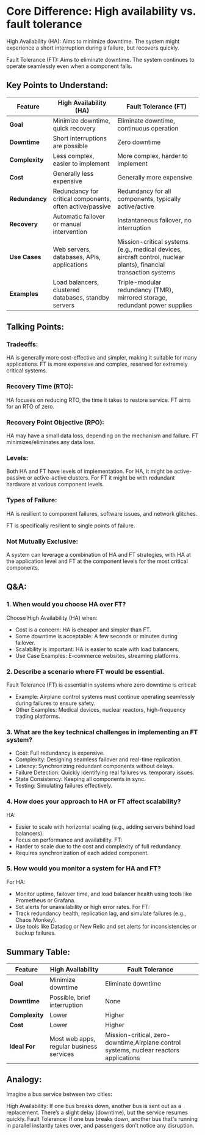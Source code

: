 # Core Difference: High availability vs. fault tolerance

High Availability (HA): Aims to minimize downtime. The system might experience a short interruption during a failure, but recovers quickly.

Fault Tolerance (FT): Aims to eliminate downtime. The system continues to operate seamlessly even when a component fails.

## Key Points to Understand:

| Feature        | High Availability (HA)                                   | Fault Tolerance (FT)                                                                                              |
| -------------- | -------------------------------------------------------- | ----------------------------------------------------------------------------------------------------------------- |
| **Goal**       | Minimize downtime, quick recovery                        | Eliminate downtime, continuous operation                                                                          |
| **Downtime**   | Short interruptions are possible                         | Zero downtime                                                                                                     |
| **Complexity** | Less complex, easier to implement                        | More complex, harder to implement                                                                                 |
| **Cost**       | Generally less expensive                                 | Generally more expensive                                                                                          |
| **Redundancy** | Redundancy for critical components, often active/passive | Redundancy for all components, typically active/active                                                            |
| **Recovery**   | Automatic failover or manual intervention                | Instantaneous failover, no interruption                                                                           |
| **Use Cases**  | Web servers, databases, APIs, applications               | Mission-critical systems (e.g., medical devices, aircraft control, nuclear plants), financial transaction systems |
| **Examples**   | Load balancers, clustered databases, standby servers     | Triple-modular redundancy (TMR), mirrored storage, redundant power supplies                                       |

## Talking Points:

### Tradeoffs:

HA is generally more cost-effective and simpler, making it suitable for many applications. FT is more expensive and complex, reserved for extremely critical systems.

### Recovery Time (RTO):

HA focuses on reducing RTO, the time it takes to restore service. FT aims for an RTO of zero.

### Recovery Point Objective (RPO):

HA may have a small data loss, depending on the mechanism and failure. FT minimizes/eliminates any data loss.

### Levels:

Both HA and FT have levels of implementation. For HA, it might be active-passive or active-active clusters. For FT it might be with redundant hardware at various component levels.

### Types of Failure:

HA is resilient to component failures, software issues, and network glitches.

FT is specifically resilient to single points of failure.

### Not Mutually Exclusive:

A system can leverage a combination of HA and FT strategies, with HA at the application level and FT at the component levels for the most critical components.

## Q&A:

### 1. When would you choose HA over FT?
   Choose High Availability (HA) when:
   - Cost is a concern: HA is cheaper and simpler than FT.
   - Some downtime is acceptable: A few seconds or minutes during failover.
   - Scalability is important: HA is easier to scale with load balancers.
   - Use Case Examples: E-commerce websites, streaming platforms.

### 2. Describe a scenario where FT would be essential.
   Fault Tolerance (FT) is essential in systems where zero downtime is critical:
   - Example: Airplane control systems must continue operating seamlessly during failures to ensure safety.
   - Other Examples: Medical devices, nuclear reactors, high-frequency trading platforms.

### 3. What are the key technical challenges in implementing an FT system?
   - Cost: Full redundancy is expensive.
   - Complexity: Designing seamless failover and real-time replication.
   - Latency: Synchronizing redundant components without delays.
   - Failure Detection: Quickly identifying real failures vs. temporary issues.
   - State Consistency: Keeping all components in sync.
   - Testing: Simulating failures effectively.

### 4. How does your approach to HA or FT affect scalability?
   HA:
   - Easier to scale with horizontal scaling (e.g., adding servers behind load balancers).
   - Focus on performance and availability.
   FT:
   - Harder to scale due to the cost and complexity of full redundancy.
   - Requires synchronization of each added component.

### 5. How would you monitor a system for HA and FT?
   For HA:
   - Monitor uptime, failover time, and load balancer health using tools like Prometheus or Grafana.
   - Set alerts for unavailability or high error rates.
   For FT:
   - Track redundancy health, replication lag, and simulate failures (e.g., Chaos Monkey).
   - Use tools like Datadog or New Relic and set alerts for inconsistencies or backup failures.

## Summary Table:

| Feature        | High Availability                        | Fault Tolerance                                                                         |
| -------------- | ---------------------------------------- | --------------------------------------------------------------------------------------- |
| **Goal**       | Minimize downtime                        | Eliminate downtime                                                                      |
| **Downtime**   | Possible, brief interruption             | None                                                                                    |
| **Complexity** | Lower                                    | Higher                                                                                  |
| **Cost**       | Lower                                    | Higher                                                                                  |
| **Ideal For**  | Most web apps, regular business services | Mission-critical, zero-downtime,Airplane control systems, nuclear reactors applications |

## Analogy:

Imagine a bus service between two cities:

High Availability:
If one bus breaks down, another bus is sent out as a replacement. There’s a slight delay (downtime), but the service resumes quickly.
Fault Tolerance:
If one bus breaks down, another bus that's running in parallel instantly takes over, and passengers don’t notice any disruption.
